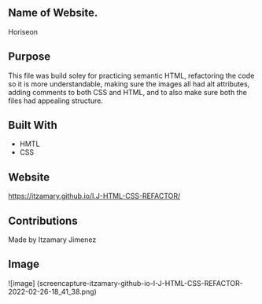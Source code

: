## Name of Website.
 Horiseon

## Purpose
This file was build soley for practicing semantic HTML, refactoring the code so it is more understandable, making sure the images all had alt attributes, adding comments to both CSS and HTML, and to also make sure both the files had appealing structure.

## Built With
* HMTL
* CSS

## Website
https://itzamary.github.io/I.J-HTML-CSS-REFACTOR/

## Contributions
Made by Itzamary Jimenez

## Image
![image] (screencapture-itzamary-github-io-I-J-HTML-CSS-REFACTOR-2022-02-26-18_41_38.png)